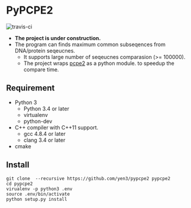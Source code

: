 # PyPCPE2

![travis-ci](https://travis-ci.org/yen3/py_pcpe2.svg?branch=master)

* **The project is under construction.**
* The program can finds maximum common subseqences from DNA/protein seqeucnes.
  * It supports large number of seqeucnes comparasion (>= 100000).
  * The project wraps [pcpe2](https://github.com/yen3/pcpe2) as a python module.
    to speedup the compare time.

## Requirement

* Python 3
  * Python 3.4 or later
  * virtualenv
  * python-dev
* C++ compiler with C++11 support.
  * gcc 4.8.4 or later
  * clang 3.4 or later
* cmake


## Install

```
git clone  --recursive https://github.com/yen3/pypcpe2 pypcpe2
cd pypcpe2
virualenv -p python3 .env
source .env/bin/activate
python setup.py install
```



